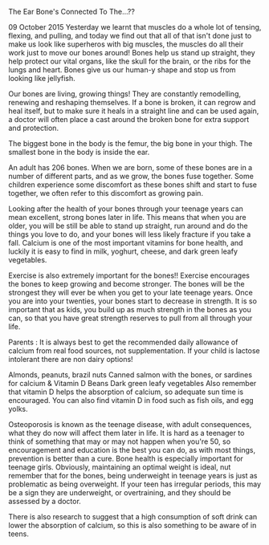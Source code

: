 The Ear Bone's Connected To The...??

09 October 2015
Yesterday we learnt that muscles do a whole lot of tensing, flexing, and pulling, and today we find out that all of that isn't done just to make us look like superheros with big muscles, the muscles do all their work just to move our bones around!
 Bones help us stand up straight, they help protect our vital organs, like the skull for the brain, or the ribs for the lungs and heart. Bones give us our human-y shape and stop us from looking like jellyfish.

Our bones are living, growing things! They are constantly remodelling, renewing and reshaping themselves. If a bone is broken, it can regrow and heal itself, but to make sure it heals in a straight line and can be used again, a doctor will often place a cast around the broken bone for extra support and protection.

The biggest bone in the body is the femur, the big bone in your thigh. The smallest bone in the body is inside the ear.

An adult has 206 bones. When we are born, some of these bones are in a number of different parts, and as we grow, the bones fuse together. Some children experience some discomfort as these bones shift and start to fuse together, we often refer to this discomfort as growing pain.

Looking after the health of your bones through your teenage years can mean excellent, strong bones later in life. This means that when you are older, you will be still be able to stand up straight, run around and do the things you love to do, and your bones will less likely fracture if you take a fall.
Calcium is one of the most important vitamins for bone health, and luckily it is easy to find in milk, yoghurt, cheese, and dark green leafy vegetables.


Exercise is also extremely important for the bones!! Exercise encourages the bones to keep growing and become stronger. The bones will be the strongest they will ever be when you get to your late teenage years. Once you are into your twenties, your bones start to decrease in strength. It is so important that as kids, you build up as much strength in the bones as you can, so that you have great strength reserves to pull from all through your life.

Parents : It is always best to get the recommended daily allowance of calcium from real food sources, not supplementation. If your child is lactose intolerant there are non dairy options!

Almonds, peanuts, brazil nuts
Canned salmon with the bones, or sardines for calcium & Vitamin D
Beans
Dark green leafy vegetables
Also remember that vitamin D helps the absorption of calcium, so adequate sun time is encouraged. You can also find vitamin D in food such as fish oils, and egg yolks.

Osteoporosis is known as the teenage disease, with adult consequences, what they do now will affect them later in life. It is hard as a teenager to think of something that may or may not happen when you're 50, so encouragement and education is the best you can do, as with most things, prevention is better than a cure. Bone health is especially important for teenage girls. Obviously, maintaining an optimal weight is ideal, nut remember that for the bones, being underweight in teenage years is just as problematic as being overweight. If your teen has irregular periods, this may be a sign they are underweight, or overtraining, and they should be assessed by a doctor.

There is also research to suggest that a high consumption of soft drink can lower the absorption of calcium, so this is also something to be aware of in teens.
